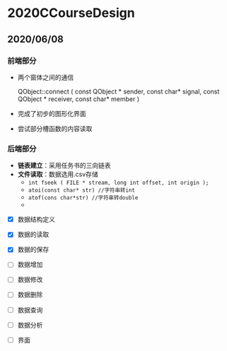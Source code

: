 # 2020CCourseDesign

## 2020/06/08

### 前端部分

+ 两个窗体之间的通信

  QObject::connect ( const QObject * sender, const char* signal, const QObject * receiver, const char* member ) 

+ 完成了初步的图形化界面

+ 尝试部分槽函数的内容读取

### 后端部分

+ **链表建立**：采用任务书的三向链表
+ **文件读取**：数据选用.csv存储
  + ```int fseek ( FILE * stream, long int offset, int origin );```
  + ```atoi(const char* str) //字符串转int ```
  + ```atof(cons char*str) //字符串转double```
  + 

- [x] 数据结构定义

- [x] 数据的读取

- [x] 数据的保存

- [ ] 数据增加

- [ ] 数据修改

- [ ] 数据删除

- [ ] 数据查询

- [ ] 数据分析

- [ ] 界面

  

